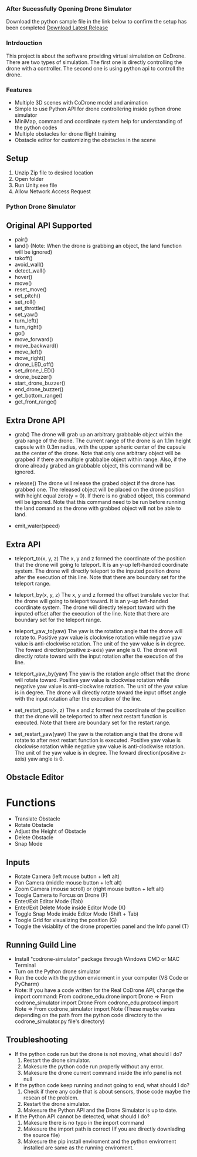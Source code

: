 ### After Sucessfully Opening Drone Simulator
Download the python sample file in the link below to confirm the setup has been completed
[Download Latest Release](https://github.com/10botics/codrone-simulator-sdk-python)

### Intrdouction
This project is about the software providing virtual simulation on CoDrone. There are two types of simulation. The first one is directly controlling the drone with a controller. The second one is using python api to controll the drone.

### Features
- Multiple 3D scenes with CoDrone model and animation
- Simple to use Python API for drone controllering inside python drone simulator
- MiniMap, command and coordinate system help for understanding of the python codes
- Multiple obstacles for drone flight training
- Obstacle editor for customizing the obstacles in the scene

## Setup
1. Unzip Zip file to desired location
2. Open folder
3. Run Unity.exe file
4. Allow Network Access Request 

### Python Drone Simulator
## Original API Supported
- pair()
- land() (Note: When the drone is grabbing an object, the land function will be ignored)
- takoff()
- avoid_wall()
- detect_wall()
- hover()
- move()
- reset_move()
- set_pitch()
- set_roll()
- set_throttle()
- set_yaw()
- turn_left()
- turn_right()
- go()
- move_forward()
- move_backward()
- move_left()
- move_right()
- drone_LED_off()
- set_drone_LED()
- drone_buzzer()
- start_drone_buzzer()
- end_drone_buzzer()
- get_bottom_range()
- get_front_range()

## Extra Drone API
- grab()
    The drone will grab up an arbitrary grabbable object within the grab range of the drone. The current range of the drone is an 1.1m height capsule with 0.3m radius, with the upper spheric center of the capsule as the center of the drone. Note that only one arbitrary object will be grapbed if there are multiple grabbalbe object within range. Also, if the drone already grabed an grabbable object, this command will be ignored.

- release()
    The drone will release the grabed object if the drone has grabbed one. The released object will be placed on the drone position with height equal zero(y = 0). If there is no grabed object, this command will be ignored. Note that this command need to be run before running the land comand as the drone with grabbed object will not be able to land.

- emit_water(speed)

## Extra API
- teleport_to(x, y, z)
    The x, y and z formed the coordinate of the position that the drone will going to teleport. It is an y-up left-handed coordinate system. The drone will directly teleport to the inputed position drone after the execution of this line. Note that there are boundary set for the teleport range.

- teleport_by(x, y, z)
    The x, y and z formed the offset translate vector that the drone will going to teleport toward. It is an y-up left-handed coordinate system. The drone will directly teleport toward with the inputed offset after the execution of the line. Note that there are boundary set for the teleport range.

- teleport_yaw_to(yaw)
    The yaw is the rotation angle that the drone will rotate to. Positive yaw value is clockwise rotation while negative yaw value is anti-clockwise rotation. The unit of the yaw value is in degree. The foward direction(positive z-axis) yaw angle is 0. The drone will directly rotate toward with the input rotation after the execution of the line.

- teleport_yaw_by(yaw)
    The yaw is the rotation angle offset that the drone will rotate toward. Positive yaw value is clockwise rotation while negative yaw value is anti-clockwise rotation. The unit of the yaw value is in degree. The drone will directly rotate toward the input offset angle with the input rotation after the execution of the line.

- set_restart_pos(x, z)
    The x and z formed the coordinate of the position that the drone will be teleported to after next restart function is executed. Note that there are boundary set for the restart range.

- set_restart_yaw(yaw)
    The yaw is the rotation angle that the drone will rotate to after next restart function is executed. Positive yaw value is clockwise rotation while negative yaw value is anti-clockwise rotation. The unit of the yaw value is in degree. The foward direction(positive z-axis) yaw angle is 0.
    
## Obstacle Editor
# Functions
- Translate Obstacle
- Rotate Obstacle
- Adjust the Height of Obstacle
- Delete Obstacle
- Snap Mode

## Inputs
- Rotate Camera (left mouse button + left alt)
- Pan Camera (middle mouse button + left alt)
- Zoom Camera (mouse scroll) or (right mouse button + left alt)
- Toogle Camera to Forcus on Drone (F)
- Enter/Exit Editor Mode (Tab)
- Enter/Exit Delete Mode inside Editor Mode (X)
- Toggle Snap Mode inside Editor Mode (Shift + Tab)
- Toogle Grid for visualizing the position (G)
- Toggle the visiablity of the drone properties panel and the Info panel (T)

## Running Guild Line
- Install "codrone-simulator" package through Windows CMD or MAC Terminal
- Turn on the Python drone simulator
- Run the code with the python enviorment in your computer (VS Code or PyCharm)
- Note: If you have a code written for the Real CoDrone API, change the import command:
    From codrone_edu.drone import Drone => From codrone_simulator import Drone
    From codrone_edu.protocol import Note => From codrone_simulator import Note
    (These maybe varies depending on the path from the python code directory to the codrone_simulator.py file's directory)

## Troubleshooting
- If the python code run but the drone is not moving, what should I do?
    1. Restart the drone simulator.
    2. Makesure the python code run properly without any error.
    3. Makesure the drone current command inside the info panel is not null
- If the python code keep running and not going to end, what should I do?
    1. Check if there any code that is about sensors, those code maybe the resean of the problem.
    2. Restart the drone simulator.
    3. Makesure the Python API and the Drone Simulator is up to date.
- If the Python API cannot be detected, what should I do?
    1. Makesure there is no typo in the import command
    2. Makesure the import path is correct (If you are directly downlading the source file)
    3. Makesure the pip install enviroment and the python enviroment installed are same as the running enviroment.
